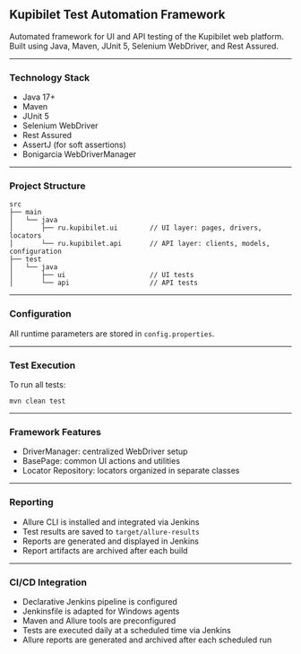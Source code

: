 
## Kupibilet Test Automation Framework

Automated framework for UI and API testing of the Kupibilet web platform. Built using Java, Maven, JUnit 5, Selenium WebDriver, and Rest Assured.

---

### Technology Stack

- Java 17+
- Maven
- JUnit 5
- Selenium WebDriver
- Rest Assured
- AssertJ (for soft assertions)
- Bonigarcia WebDriverManager

---

### Project Structure

```
src
├── main
│   └── java
│       ├── ru.kupibilet.ui        // UI layer: pages, drivers, locators
│       └── ru.kupibilet.api       // API layer: clients, models, configuration
├── test
│   └── java
│       ├── ui                     // UI tests
│       └── api                    // API tests
```

---

### Configuration

All runtime parameters are stored in `config.properties`.

---

### Test Execution

To run all tests:

```
mvn clean test
```

---

### Framework Features

- DriverManager: centralized WebDriver setup
- BasePage: common UI actions and utilities
- Locator Repository: locators organized in separate classes

---

### Reporting

- Allure CLI is installed and integrated via Jenkins
- Test results are saved to `target/allure-results`
- Reports are generated and displayed in Jenkins
- Report artifacts are archived after each build

---

### CI/CD Integration

- Declarative Jenkins pipeline is configured
- Jenkinsfile is adapted for Windows agents
- Maven and Allure tools are preconfigured
- Tests are executed daily at a scheduled time via Jenkins
- Allure reports are generated and archived after each scheduled run
